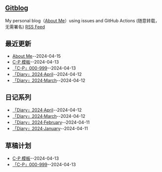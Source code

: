 ## [Gitblog](https://github.com/bingdu748/c_d-project)
My personal blog（[About Me](https://github.com/yihong0618/gitblog/issues/282)）using issues and GitHub Actions (随意转载，无需署名)
[RSS Feed](https://raw.githubusercontent.com/bingdu748/c_d-project/master/feed.xml)

## 最近更新
- [About Me](https://github.com/bingdu748/c_d-project/issues/7)--2024-04-15
- [C-P 模板](https://github.com/bingdu748/c_d-project/issues/6)--2024-04-13
- [「C-P」000-999](https://github.com/bingdu748/c_d-project/issues/5)--2024-04-13
- [「Diary」2024·April](https://github.com/bingdu748/c_d-project/issues/4)--2024-04-12
- [「Diary」2024·March](https://github.com/bingdu748/c_d-project/issues/3)--2024-04-12
## 日记系列
- [「Diary」2024·April](https://github.com/bingdu748/c_d-project/issues/4)--2024-04-12
- [「Diary」2024·March](https://github.com/bingdu748/c_d-project/issues/3)--2024-04-12
- [「Diary」2024·February](https://github.com/bingdu748/c_d-project/issues/2)--2024-04-11
- [「Diary」2024·January](https://github.com/bingdu748/c_d-project/issues/1)--2024-04-11
## 草稿计划
- [C-P 模板](https://github.com/bingdu748/c_d-project/issues/6)--2024-04-13
- [「C-P」000-999](https://github.com/bingdu748/c_d-project/issues/5)--2024-04-13
